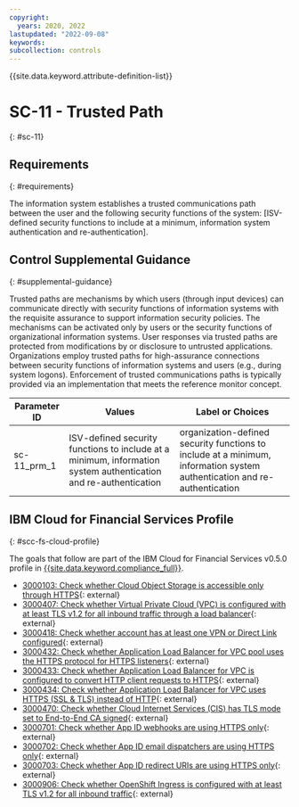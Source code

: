 ```yaml
---
copyright:
  years: 2020, 2022
lastupdated: "2022-09-08"
keywords: 
subcollection: controls
---
```


{{site.data.keyword.attribute-definition-list}}

# SC-11 - Trusted Path
{: #sc-11}

## Requirements
{: #requirements}

The information system establishes a trusted communications path between the user and the following security functions of the system: [ISV-defined security functions to include at a minimum, information system authentication and re-authentication].

## Control Supplemental Guidance
{: #supplemental-guidance}

Trusted paths are mechanisms by which users (through input devices) can communicate directly with security functions of information systems with the requisite assurance to support information security policies. The mechanisms can be activated only by users or the security functions of organizational information systems. User responses via trusted paths are protected from modifications by or disclosure to untrusted applications. Organizations employ trusted paths for high-assurance connections between security functions of information systems and users (e.g., during system logons). Enforcement of trusted communications paths is typically provided via an implementation that meets the reference monitor concept.

| Parameter ID | Values | Label or Choices |
|---|---|---|
| sc-11_prm_1 | ISV-defined security functions to include at a minimum, information system authentication and re-authentication | organization-defined security functions to include at a minimum, information system authentication and re-authentication |


## IBM Cloud for Financial Services Profile
{: #scc-fs-cloud-profile}

The goals that follow are part of the IBM Cloud for Financial Services v0.5.0 profile in [{{site.data.keyword.compliance_full}}](/docs/security-compliance?topic=security-compliance-getting-started).

- [3000103: Check whether Cloud Object Storage is accessible only through HTTPS](https://cloud.ibm.com/security-compliance/goals/3000103?page=profile&profile_id=2799&profile_type=1&profile_name=IBM%20Cloud%20for%20Financial%20Services%20v0.5.0){: external}
- [3000407: Check whether Virtual Private Cloud (VPC) is configured with at least TLS v1.2 for all inbound traffic through a load balancer](https://cloud.ibm.com/security-compliance/goals/3000407?page=profile&profile_id=2799&profile_type=1&profile_name=IBM%20Cloud%20for%20Financial%20Services%20v0.5.0){: external}
- [3000418: Check whether account has at least one VPN or Direct Link configured](https://cloud.ibm.com/security-compliance/goals/3000418?page=profile&profile_id=2799&profile_type=1&profile_name=IBM%20Cloud%20for%20Financial%20Services%20v0.5.0){: external}
- [3000432: Check whether Application Load Balancer for VPC pool uses the HTTPS protocol for HTTPS listeners](https://cloud.ibm.com/security-compliance/goals/3000432?page=profile&profile_id=2799&profile_type=1&profile_name=IBM%20Cloud%20for%20Financial%20Services%20v0.5.0){: external}
- [3000433: Check whether Application Load Balancer for VPC is configured to convert HTTP client requests to HTTPS](https://cloud.ibm.com/security-compliance/goals/3000433?page=profile&profile_id=2799&profile_type=1&profile_name=IBM%20Cloud%20for%20Financial%20Services%20v0.5.0){: external}
- [3000434: Check whether Application Load Balancer for VPC uses HTTPS (SSL & TLS) instead of HTTP](https://cloud.ibm.com/security-compliance/goals/3000434?page=profile&profile_id=2799&profile_type=1&profile_name=IBM%20Cloud%20for%20Financial%20Services%20v0.5.0){: external}
- [3000470: Check whether Cloud Internet Services (CIS) has TLS mode set to End-to-End CA signed](https://cloud.ibm.com/security-compliance/goals/3000470?page=profile&profile_id=2799&profile_type=1&profile_name=IBM%20Cloud%20for%20Financial%20Services%20v0.5.0){: external}
- [3000701: Check whether App ID webhooks are using HTTPS only](https://cloud.ibm.com/security-compliance/goals/3000701?page=profile&profile_id=2799&profile_type=1&profile_name=IBM%20Cloud%20for%20Financial%20Services%20v0.5.0){: external}
- [3000702: Check whether App ID email dispatchers are using HTTPS only](https://cloud.ibm.com/security-compliance/goals/3000702?page=profile&profile_id=2799&profile_type=1&profile_name=IBM%20Cloud%20for%20Financial%20Services%20v0.5.0){: external}
- [3000703: Check whether App ID redirect URIs are using HTTPS only](https://cloud.ibm.com/security-compliance/goals/3000703?page=profile&profile_id=2799&profile_type=1&profile_name=IBM%20Cloud%20for%20Financial%20Services%20v0.5.0){: external}
- [3000906: Check whether OpenShift Ingress is configured with at least TLS v1.2 for all inbound traffic](https://cloud.ibm.com/security-compliance/goals/3000906?page=profile&profile_id=2799&profile_type=1&profile_name=IBM%20Cloud%20for%20Financial%20Services%20v0.5.0){: external}
